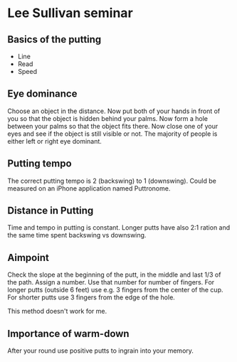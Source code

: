 # Lee Sullivan seminar

## Basics of the putting
* Line
* Read
* Speed

## Eye dominance
Choose an object in the distance.
Now put both of your hands in front of you so that the object is hidden behind your palms.
Now form a hole between your palms so that the object fits there.
Now close one of your eyes and see if the object is still visible or not.
The majority of people is either left or right eye dominant.

## Putting tempo

The correct putting tempo is 2 (backswing) to 1 (downswing).
Could be measured on an iPhone application named Puttronome.

## Distance in Putting
Time and tempo in putting is constant. Longer putts have also 2:1 ration and the same time spent backswing vs downswing.

## Aimpoint
Check the slope at the beginning of the putt, in the middle and last 1/3 of the path.
Assign a number.
Use that number for number of fingers.
For longer putts (outside 6 feet) use e.g. 3 fingers from the center of the cup.
For shorter putts use 3 fingers from the edge of the hole.

This method doesn't work for me.

## Importance of warm-down
After your round use positive putts to ingrain into your memory.

